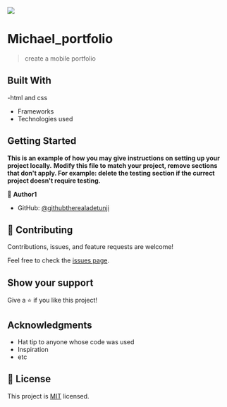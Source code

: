 ![](https://img.shields.io/badge/Microverse-blueviolet)

# Michael_portfolio

> create a mobile portfolio


## Built With

-html and css
- Frameworks
- Technologies used



## Getting Started

**This is an example of how you may give instructions on setting up your project locally.**
**Modify this file to match your project, remove sections that don't apply. For example: delete the testing section if the currect project doesn't require testing.**



👤 **Author1**

- GitHub: [@githubtherealadetunji](https://github.com/githubtherealadetunji)



## 🤝 Contributing

Contributions, issues, and feature requests are welcome!

Feel free to check the [issues page](../../issues/).

## Show your support

Give a ⭐️ if you like this project!

## Acknowledgments

- Hat tip to anyone whose code was used
- Inspiration
- etc

## 📝 License

This project is [MIT](./MIT.md) licensed.
